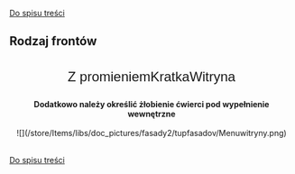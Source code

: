 [Do spisu treści](/service/doc/?cid=fasad-mdf)
## Rodzaj frontów
<center>
<style> .h3 { -webkit-tap-highlight-color: rgba(0, 0, 0, 0); box-sizing: border-box; margin-top: 20px; margin-bottom: 10px; font-size: 24px; font-family: inherit; font-weight: 500; line-height: 1.1; color: inherit; text-align: center; } .eee { display: inline-flex; } .item { display: block; } .title { font-family: sans-serif; text-align: center; } </style>
<div class="eee"><div class="item"><div class="title h3">Z promieniem</div><img alt="" src="https://viyar.pro//store/Items/libs/doc_pictures/fasady2/tupfasadov/frontzpromieniem.png"></div><div class="item h3"><div class="title">Kratka</div><img alt="" src="https://viyar.pro//store/Items/libs/doc_pictures/fasady2/tupfasadov/Witrynakratka.png"></div><div class="item h3"><div class="title">Witryna</div><img alt="" src="https://viyar.pro//store/Items/libs/doc_pictures/fasady2/tupfasadov/Witryna.png"></div></div><br/><br/>
<b>Dodatkowo należy określić żłobienie ćwierci pod wypełnienie wewnętrzne</b> <br><br>
![](/store/Items/libs/doc_pictures/fasady2/tupfasadov/Menuwitryny.png) <br><br>
</center>

[Do spisu treści](/service/doc/?cid=fasad-mdf)


